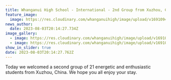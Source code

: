 ```yaml
---
title: Whanganui High School - International - 2nd Group from Xuzhou, China.
feature_image:
  image: https://res.cloudinary.com/whanganuihigh/image/upload/v1691094083/News/Tsukuba_2_Japan.jpg
news_author:
  date: 2023-08-03T20:14:27.734Z
image_gallery:
  - image: https://res.cloudinary.com/whanganuihigh/image/upload/v1691094104/News/Tsukuba_2_Japan3.jpg
  - image: https://res.cloudinary.com/whanganuihigh/image/upload/v1691094095/News/Tsukuba_2_Japan2.jpg
show_in_slider: true
date: 2023-08-03T20:14:27.762Z
---
```

Today we welcomed a second group of 21 energetic and enthusiastic students from Xuzhou, China. We hope you all enjoy your stay.